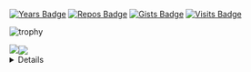 [![Years Badge](https://badges.pufler.dev/years/alexxxdev)](https://badges.pufler.dev)
[![Repos Badge](https://badges.pufler.dev/repos/alexxxdev)](https://badges.pufler.dev)
[![Gists Badge](https://badges.pufler.dev/gists/alexxxdev)](https://badges.pufler.dev)
[![Visits Badge](https://badges.pufler.dev/visits/alexxxdev/alexxxdev)](https://badges.pufler.dev)

![trophy](https://github-profile-trophy.vercel.app/?username=alexxxdev&theme=darkhub&no-bg=true&no-frame=true)

<a href="https://github.com/alexxxdev">
  <img align="left" src="https://github-readme-stats.alexxxdev.vercel.app/api?username=alexxxdev&show_icons=true&count_private=true&hide_border=true&theme=tokyonight" />
</a>
<a href="https://github.com/alexxxdev">  
  <img align="center" src="https://github-readme-stats.alexxxdev.vercel.app/api/top-langs/?username=alexxxdev&layout=compact&card_width=250&hide_border=true&theme=tokyonight" /
</a>

<details>
  <summary>GitHub Metrics (expand)</summary>
  
[![GitHub metrics](https://github.com/alexxxdev/alexxxdev/actions/workflows/metrics.yml/badge.svg)](https://github.com/alexxxdev/alexxxdev/actions/workflows/metrics.yml)

![GitHub metrics](https://github.com/alexxxdev/alexxxdev/blob/master/github-metrics.svg)
</details>

